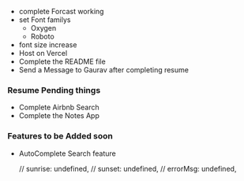 - complete Forcast working
- set Font familys
  - Oxygen
  - Roboto
- font size increase
- Host on Vercel
- Complete the README file
- Send a Message to Gaurav after completing resume

### Resume Pending things

- Complete Airbnb Search
- Complete the Notes App

### Features to be Added soon

- AutoComplete Search feature

  // sunrise: undefined,
  // sunset: undefined,
  // errorMsg: undefined,
